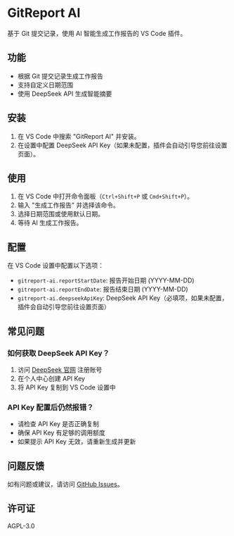 # GitReport AI

基于 Git 提交记录，使用 AI 智能生成工作报告的 VS Code 插件。

## 功能

- 根据 Git 提交记录生成工作报告
- 支持自定义日期范围
- 使用 DeepSeek API 生成智能摘要

## 安装

1. 在 VS Code 中搜索 "GitReport AI" 并安装。
2. 在设置中配置 DeepSeek API Key（如果未配置，插件会自动引导您前往设置页面）。

## 使用

1. 在 VS Code 中打开命令面板（`Ctrl+Shift+P` 或 `Cmd+Shift+P`）。
2. 输入 "生成工作报告" 并选择该命令。
3. 选择日期范围或使用默认日期。
4. 等待 AI 生成工作报告。

## 配置

在 VS Code 设置中配置以下选项：

- `gitreport-ai.reportStartDate`: 报告开始日期 (YYYY-MM-DD)
- `gitreport-ai.reportEndDate`: 报告结束日期 (YYYY-MM-DD)
- `gitreport-ai.deepseekApiKey`: DeepSeek API Key（必填项，如果未配置，插件会自动引导您前往设置页面）

## 常见问题

### 如何获取 DeepSeek API Key？
1. 访问 [DeepSeek 官网](https://platform.deepseek.com/) 注册账号
2. 在个人中心创建 API Key
3. 将 API Key 复制到 VS Code 设置中

### API Key 配置后仍然报错？
- 请检查 API Key 是否正确复制
- 确保 API Key 有足够的调用额度
- 如果提示 API Key 无效，请重新生成并更新

## 问题反馈

如有问题或建议，请访问 [GitHub Issues](https://github.com/TienKunWoo/GitReport-AI/issues)。

## 许可证

AGPL-3.0 